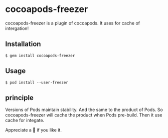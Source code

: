 # cocoapods-freezer

cocoapods-freezer is a plugin of cocoapods. It uses for cache of intergation!

## Installation

``` shell
$ gem install cocoapods-freezer
```

## Usage

``` shell
$ pod install --user-freezer

```

## principle

Versions of Pods maintain stability. And the same to the product of Pods. So cocoapods-freezer will cache the product when Pods pre-build. Then it use cache for integate.

Appreciate a 🌟 if you like it. 